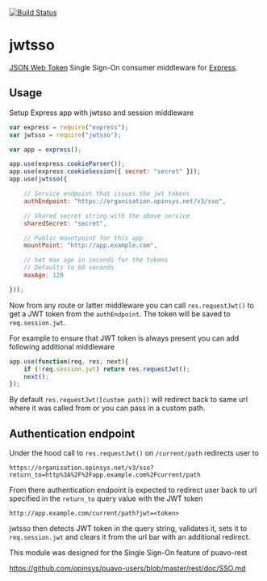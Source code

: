 [![Build Status](https://travis-ci.org/opinsys/node-jwtsso.png?branch=master)](https://travis-ci.org/opinsys/node-jwtsso)

# jwtsso

[JSON Web Token][jwt] Single Sign-On consumer middleware for [Express][].

## Usage

Setup Express app with jwtsso and session middleware

```javascript
var express = require("express");
var jwtsso = require("jwtsso");

var app = express();

app.use(express.cookieParser());
app.use(express.cookieSession({ secret: "secret" }));
app.use(jwtsso({

    // Service endpoint that issues the jwt tokens
    authEndpoint: "https://organisation.opinsys.net/v3/sso",

    // Shared secret string with the above service
    sharedSecret: "secret",

    // Public mountpoint for this app
    mountPoint: "http://app.example.com",

    // Set max age in seconds for the tokens
    // Defaults to 60 seconds
    maxAge: 120

}));
```

Now from any route or latter middleware you can call `res.requestJwt()` to get
a JWT token from the `authEndpoint`. The token will be saved to
`req.session.jwt`.

For example to ensure that JWT token is always present you can add following
additional middleware

```javascript
app.use(function(req, res, next){
    if (!req.session.jwt) return res.requestJwt();
    next();
});
```

By default `res.requestJwt([custom path])` will redirect back to same url where
it was called from or you can pass in a custom path.

## Authentication endpoint

Under the hood call to `res.requestJwt()` on `/current/path` redirects user to

    https://organisation.opinsys.net/v3/sso?return_to=http%3A%2F%2Fapp.example.com%2Fcurrent/path

From there authentication endpoint is expected to redirect user back to url
specified in the `return_to` query value with the JWT token

    http://app.example.com/current/path?jwt=<token>

jwtsso then detects JWT token in the query string, validates it, sets it to
`req.session.jwt` and clears it from the url bar with an additional redirect.

This module was designed for the Single Sign-On feature of puavo-rest

<https://github.com/opinsys/puavo-users/blob/master/rest/doc/SSO.md>


[Express]: http://expressjs.com/
[jwt]: http://tools.ietf.org/html/draft-jones-json-web-token

